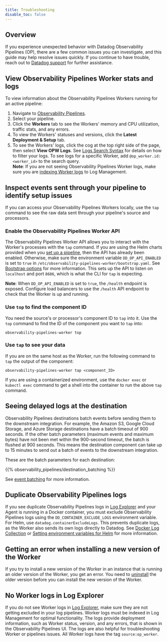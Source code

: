 ```yaml
---
title: Troubleshooting
disable_toc: false
---
```


## Overview

If you experience unexpected behavior with Datadog Observability Pipelines (OP), there are a few common issues you can investigate, and this guide may help resolve issues quickly. If you continue to have trouble, reach out to [Datadog support][1] for further assistance.

## View Observability Pipelines Worker stats and logs

To view information about the Observability Pipelines Workers running for an active pipeline:

1. Navigate to [Observability Pipelines][2].
1. Select your pipeline.
1. Click the **Workers** tab to see the Workers' memory and CPU utilization, traffic stats, and any errors.
1. To view the Workers' statuses and versions, click the **Latest Deployment & Setup** tab.
1. To see the Workers' logs, click the cog at the top right side of the page, then select **View OPW Logs**. See [Logs Search Syntax][3] for details on how to filter your logs. To see logs for a specific Worker, add `@op_worker.id:<worker_id>` to the search query.<br>**Note**: If you are not seeing Observability Pipelines Worker logs, make sure you are [indexing Worker logs][10] to Log Management.

## Inspect events sent through your pipeline to identify setup issues

If you can access your Observability Pipelines Workers locally, use the `tap` command to see the raw data sent through your pipeline's source and processors.

### Enable the Observability Pipelines Worker API

 The Observability Pipelines Worker API allows you to interact with the Worker's processes with the `tap` command. If you are using the Helm charts provided when you [set up a pipeline][4], then the API has already been enabled. Otherwise, make sure the environment variable `DD_OP_API_ENABLED` is set to `true` in `/etc/observability-pipelines-worker/bootstrap.yaml`. See [Bootstrap options][5] for more information. This sets up the API to listen on `localhost` and port `8686`, which is what the CLI for `tap` is expecting.

 **Note**: When `DD_OP_API_ENABLED` is set to `true`, the `/health` endpoint is exposed. Configure load balancers to use the `/health` API endpoint to check that the Worker is up and running.

### Use `top` to find the component ID

You need the source's or processor's component ID to `tap` into it. Use the `top` command to find the ID of the component you want to `tap` into:

```
observability-pipelines-worker top
```

### Use `tap` to see your data

If you are on the same host as the Worker, run the following command to `tap` the output of the component:

```
observability-pipelines-worker tap <component_ID>
```

If you are using a containerized environment, use the `docker exec` or `kubectl exec` command to get a shell into the container to run the above `tap` command.

## Seeing delayed logs at the destination

Observability Pipelines destinations batch events before sending them to the downstream integration. For example, the Amazon S3, Google Cloud Storage, and Azure Storage destinations have a batch timeout of 900 seconds. If the other batch parameters (maximum events and maximum bytes) have not been met within the 900-second timeout, the batch is flushed at 900 seconds. This means the destination component can take up to 15 minutes to send out a batch of events to the downstream integration.

These are the batch parameters for each destination:

{{% observability_pipelines/destination_batching %}}

See [event batching][6] for more information.

## Duplicate Observability Pipelines logs

If you see duplicate Observability Pipelines logs in [Log Explorer][7] and your Agent is running in a Docker container, you must exclude Observability Pipelines logs using the `DD_CONTAINER_EXCLUDE_LOGS` environment variable. For Helm, use `datadog.containerExcludeLogs`. This prevents duplicate logs, as the Worker also sends its own logs directly to Datadog. See [Docker Log Collection][8] or [Setting environment variables for Helm][9] for more information.

## Getting an error when installing a new version of the Worker

If you try to install a new version of the Worker in an instance that is running an older version of the Worker, you get an error. You need to [uninstall][11] the older version before you can install the new version of the Worker.

## No Worker logs in Log Explorer

If you do not see Worker logs in [Log Explorer][12], make sure they are not getting excluded in your log pipelines. Worker logs must be indexed in Log Management for optimal functionality. The logs provide deployment information, such as Worker status, version, and any errors, that is shown in the Observability Pipelines UI. The logs are also helpful for troubleshooting Worker or pipelines issues. All Worker logs have the tag `source:op_worker`.

[1]: /help/
[2]: https://app.datadoghq.com/observability-pipelines
[3]: /logs/explorer/search_syntax/
[4]: /observability_pipelines/set_up_pipelines/#set-up-a-pipeline
[5]: /observability_pipelines/advanced_configurations/#bootstrap-options
[6]: /observability_pipelines/destinations/#event-batching-intro
[7]: https://app.datadoghq.com/logs/
[8]: /containers/docker/log/?tab=containerinstallation#linux
[9]: /containers/guide/container-discovery-management/?tab=helm#setting-environment-variables
[10]: /observability_pipelines/set_up_pipelines/#index-your-worker-logs
[11]: /observability_pipelines/install_the_worker#uninstall-the-worker
[12]: https://app.datadoghq.com/logs
